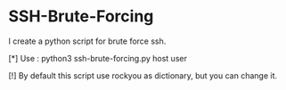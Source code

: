# SSH-Brute-Forcing
I create a python script for brute force ssh.

[*] Use : python3 ssh-brute-forcing.py host user
  
[!] By default this script use rockyou as dictionary, but you can change it.
